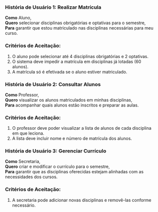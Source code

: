 ### História de Usuário 1: Realizar Matrícula

**Como** Aluno,  
**Quero** selecionar disciplinas obrigatórias e optativas para o semestre,  
**Para** garantir que estou matriculado nas disciplinas necessárias para meu curso.

### Critérios de Aceitação:
1. O aluno pode selecionar até 4 disciplinas obrigatórias e 2 optativas.
2. O sistema deve impedir a matrícula em disciplinas já lotadas (60 alunos).
3. A matrícula só é efetivada se o aluno estiver matriculado.

### História de Usuário 2: Consultar Alunos

**Como** Professor,  
**Quero** visualizar os alunos matriculados em minhas disciplinas,  
**Para** acompanhar quais alunos estão inscritos e preparar as aulas.

### Critérios de Aceitação:
1. O professor deve poder visualizar a lista de alunos de cada disciplina em que leciona.
2. A lista deve incluir nome e número de matrícula dos alunos.

### História de Usuário 3: Gerenciar Currículo

**Como** Secretaria,  
**Quero** criar e modificar o currículo para o semestre,  
**Para** garantir que as disciplinas oferecidas estejam alinhadas com as necessidades dos cursos.

### Critérios de Aceitação:
1. A secretaria pode adicionar novas disciplinas e removê-las conforme necessário.

